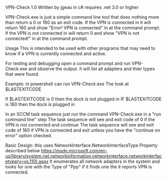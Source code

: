 VPN-Check 1.0
Written by jgeau in c# requires .net 3.0 or higher

VPN-Check.exe is just a simple command line tool that does nothing more than return a 0 or 160 as an exit code.
If the VPN is connected in it will return 160 and show "Error! VPN is connected" in at the command prompt.
If the VPN is not connected in will return 0 and show "VPN is not connected!" in at the command prompt.

Usage
This is intended to be used with other programs that may need to know if a VPN is currently connected and active.

For testing and debugging open a command prompt and run VPN-Check.exe and observe the output. it will list all adapters and thier types that were found.

Example: in powershell can run VPN-Check.exe The look at $LASTEXITCODE

If $LASTEXITCODE is 0 then the dock is not plugged in
IF $LASTEXITCODE is 160 then the dock is plugged in


In an SCCM task sequence just run the command VPN-Check.exe in a "run command line" step
The task sequence will see and exit code of 0 if the VPN is not connected and continue
The task sequence will see and exit code of 160 if VPN is connected and exit unless you have the "continue on error" option checked.


Basic Design: 
this uses NetworkInterface.NetworkInterfaceType Property described below
https://msdn.microsoft.com/en-us/library/system.net.networkinformation.networkinterface.networkinterfacetype(v=vs.110).aspx
It enumerates all network adapters in the system and looks for one with the Type of "Ppp" if it finds one the it reports VPN is connected.





